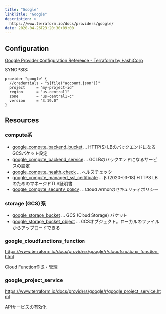 ```yaml
---
title: "Google"
linkTitle: "Google"
description: >
  https://www.terraform.io/docs/providers/google/
date: 2020-04-26T23:20:30+09:00
---
```


## Configuration

[Google Provider Configuration Reference - Terraform by HashiCorp](https://www.terraform.io/docs/providers/google/guides/provider_reference.html)

SYNOPSIS:

```HCL
provider "google" {
  //credentials = "${file("account.json")}"
  project     = "my-project-id"
  region      = "us-central1"
  zone        = "us-central1-c"
  version     = "3.19.0"
}
```

## Resources
### compute系

- [google_compute_backend_bucket](https://www.terraform.io/docs/providers/google/r/compute_backend_bucket.html) ... HTTP(S) LBのバックエンドになるGCSバケット設定
- [google_compute_backend_service](https://www.terraform.io/docs/providers/google/r/compute_backend_service.html) ... GCLBのバックエンドになるサービスの設定
- [google_compute_health_check](https://www.terraform.io/docs/providers/google/r/compute_health_check.html) ... ヘルスチェック
- [google_compute_managed_ssl_certificate](https://www.terraform.io/docs/providers/google/r/compute_managed_ssl_certificate.html) ... β (2020-03-18) HTTPS LBのためのマネージドTLS証明書
- [google_compute_security_policy](https://www.terraform.io/docs/providers/google/r/compute_security_policy.html) ... Cloud Armorのセキュリティポリシー

### storage (GCS) 系

- [google_storage_bucket](https://www.terraform.io/docs/providers/google/r/storage_bucket.html) ... GCS (Cloud Storage) バケット
- [google_storage_bucket_object](https://www.terraform.io/docs/providers/google/r/storage_bucket_object.html) ... GCSオブジェクト。ローカルのファイルからアップロードできる

### google_cloudfunctions_function

https://www.terraform.io/docs/providers/google/r/cloudfunctions_function.html

Cloud Function作成・管理

### google_project_service

https://www.terraform.io/docs/providers/google/r/google_project_service.html

APIサービスの有効化

